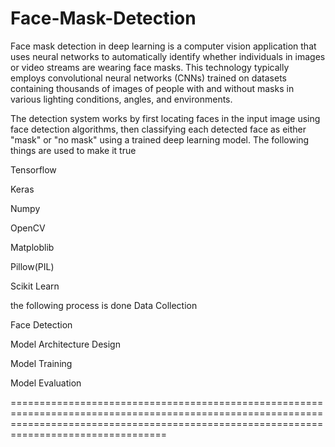 # Face-Mask-Detection
Face mask detection in deep learning is a computer vision application that uses neural networks to automatically identify whether individuals in images or video streams are wearing face masks. This technology typically employs convolutional neural networks (CNNs) trained on datasets containing thousands of images of people with and without masks in various lighting conditions, angles, and environments.

The detection system works by first locating faces in the input image using face detection algorithms, then classifying each detected face as either "mask" or "no mask" using a trained deep learning model.
The following things are used to make it true

Tensorflow 

Keras

Numpy 

OpenCV

Matploblib

Pillow(PIL)

Scikit Learn

the following process is done
Data Collection

Face Detection

Model Architecture Design

Model Training

Model Evaluation

=============================================================================================================================================================================================
